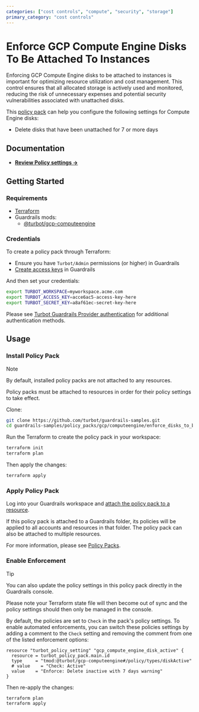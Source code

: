 ```yaml
---
categories: ["cost controls", "compute", "security", "storage"]
primary_category: "cost controls"
---
```


# Enforce GCP Compute Engine Disks To Be Attached To Instances

Enforcing GCP Compute Engine disks to be attached to instances is important for optimizing resource utilization and cost management. This control ensures that all allocated storage is actively used and monitored, reducing the risk of unnecessary expenses and potential security vulnerabilities associated with unattached disks.

This [policy pack](https://turbot.com/guardrails/docs/concepts/resources/policy-packs) can help you configure the following settings for Compute Engine disks:

- Delete disks that have been unattached for 7 or more days

## Documentation

- **[Review Policy settings →](https://hub-guardrails-turbot-com-git-development-turbot.vercel.app/policy-packs/enforce_disks_to_be_attached_to_instances/settings)**

## Getting Started

### Requirements

- [Terraform](https://developer.hashicorp.com/terraform/install)
- Guardrails mods:
  - [@turbot/gcp-computeengine](https://hub-guardrails-turbot-com-git-development-turbot.vercel.app/mods/gcp/mods/gcp-computeengine)

### Credentials

To create a policy pack through Terraform:

- Ensure you have `Turbot/Admin` permissions (or higher) in Guardrails
- [Create access keys](https://turbot.com/guardrails/docs/guides/iam/access-keys#generate-a-new-guardrails-api-access-key) in Guardrails

And then set your credentials:

```sh
export TURBOT_WORKSPACE=myworkspace.acme.com
export TURBOT_ACCESS_KEY=acce6ac5-access-key-here
export TURBOT_SECRET_KEY=a8af61ec-secret-key-here
```

Please see [Turbot Guardrails Provider authentication](https://registry.terraform.io/providers/turbot/turbot/latest/docs#authentication) for additional authentication methods.

## Usage

### Install Policy Pack

> [!NOTE]
> By default, installed policy packs are not attached to any resources.
>
> Policy packs must be attached to resources in order for their policy settings to take effect.

Clone:

```sh
git clone https://github.com/turbot/guardrails-samples.git
cd guardrails-samples/policy_packs/gcp/computeengine/enforce_disks_to_be_attached_to_instances
```

Run the Terraform to create the policy pack in your workspace:

```sh
terraform init
terraform plan
```

Then apply the changes:

```sh
terraform apply
```

### Apply Policy Pack

Log into your Guardrails workspace and [attach the policy pack to a resource](https://turbot.com/guardrails/docs/guides/policy-packs#attach-a-policy-pack-to-a-resource).

If this policy pack is attached to a Guardrails folder, its policies will be applied to all accounts and resources in that folder. The policy pack can also be attached to multiple resources.

For more information, please see [Policy Packs](https://turbot.com/guardrails/docs/concepts/resources/policy-packs).

### Enable Enforcement

> [!TIP]
> You can also update the policy settings in this policy pack directly in the Guardrails console.
>
> Please note your Terraform state file will then become out of sync and the policy settings should then only be managed in the console.

By default, the policies are set to `Check` in the pack's policy settings. To enable automated enforcements, you can switch these policies settings by adding a comment to the `Check` setting and removing the comment from one of the listed enforcement options:

```hcl
resource "turbot_policy_setting" "gcp_compute_engine_disk_active" {
  resource = turbot_policy_pack.main.id
  type     = "tmod:@turbot/gcp-computeengine#/policy/types/diskActive"
  # value    = "Check: Active"
  value    = "Enforce: Delete inactive with 7 days warning"
}
```

Then re-apply the changes:

```sh
terraform plan
terraform apply
```
